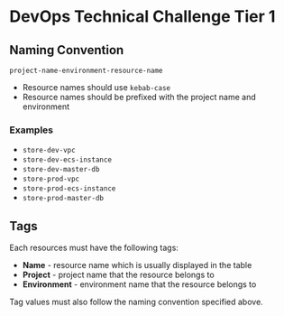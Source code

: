 # DevOps Technical Challenge Tier 1

## Naming Convention

`project-name-environment-resource-name`

* Resource names should use `kebab-case`
* Resource names should be prefixed with the project name and environment

### Examples

* `store-dev-vpc`
* `store-dev-ecs-instance`
* `store-dev-master-db`
* `store-prod-vpc`
* `store-prod-ecs-instance`
* `store-prod-master-db`

## Tags

Each resources must have the following tags:

* **Name** - resource name which is usually displayed in the table
* **Project** - project name that the resource belongs to
* **Environment** - environment name that the resource belongs to

Tag values must also follow the naming convention specified above.
